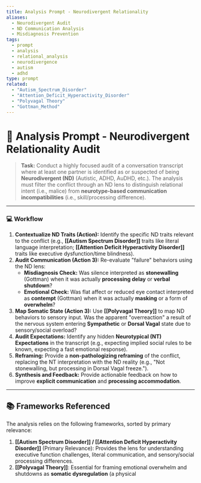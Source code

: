 ```yaml
---
title: Analysis Prompt - Neurodivergent Relationality
aliases:
  - Neurodivergent Audit
  - ND Communication Analysis
  - Misdiagnosis Prevention
tags:
  - prompt
  - analysis
  - relational_analysis
  - neurodivergence
  - autism
  - adhd
type: prompt
related:
  - "Autism_Spectrum_Disorder"
  - "Attention_Deficit_Hyperactivity_Disorder"
  - "Polyvagal Theory"
  - "Gottman_Method"
---
```


<!-- @format -->

# 🧠 Analysis Prompt - Neurodivergent Relationality Audit

> **Task:** Conduct a highly focused audit of a conversation transcript where at least
> one partner is identified as or suspected of being **Neurodivergent (ND)** (Autistic,
> ADHD, AuDHD, etc.). The analysis must filter the conflict through an ND lens to
> distinguish relational intent (i.e., malice) from **neurotype-based communication
> incompatibilities** (i.e., skill/processing difference).

---

### 💻 Workflow

1.  **Contextualize ND Traits (Action):** Identify the specific ND traits relevant to
    the conflict (e.g., **[[Autism Spectrum Disorder]]** traits like literal language
    interpretation; **[[Attention Deficit Hyperactivity Disorder]]** traits like
    executive dysfunction/time blindness).
2.  **Audit Communication (Action 3):** Re-evaluate "failure" behaviors using the ND
    lens:
    - **Misdiagnosis Check:** Was silence interpreted as **stonewalling** (Gottman) when
      it was actually **processing delay** or **verbal shutdown**?
    - **Emotional Check:** Was flat affect or reduced eye contact interpreted as
      **contempt** (Gottman) when it was actually **masking** or a form of
      **overwhelm**?
3.  **Map Somatic State (Action 3):** Use **[[Polyvagal Theory]]** to map ND behaviors
    to sensory input. Was the apparent "overreaction" a result of the nervous system
    entering **Sympathetic** or **Dorsal Vagal** state due to sensory/social overload?
4.  **Audit Expectations:** Identify any hidden **Neurotypical (NT) Expectations** in
    the transcript (e.g., expecting implied social rules to be known, expecting a fast
    emotional response).
5.  **Reframing:** Provide a **non-pathologizing reframing** of the conflict, replacing
    the NT interpretation with the ND reality (e.g., "Not stonewalling, but processing
    in Dorsal Vagal freeze.").
6.  **Synthesis and Feedback:** Provide actionable feedback on how to improve **explicit
    communication** and **processing accommodation**.

---

## 📚 Frameworks Referenced

The analysis relies on the following frameworks, sorted by primary relevance:

1.  **[[Autism Spectrum Disorder]] / [[Attention Deficit Hyperactivity Disorder]]**
    (Primary Relevance): Provides the lens for understanding executive function
    challenges, literal communication, and sensory/social processing differences.
2.  **[[Polyvagal Theory]]**: Essential for framing emotional overwhelm and shutdowns as
    **somatic dysregulation** (a physical
